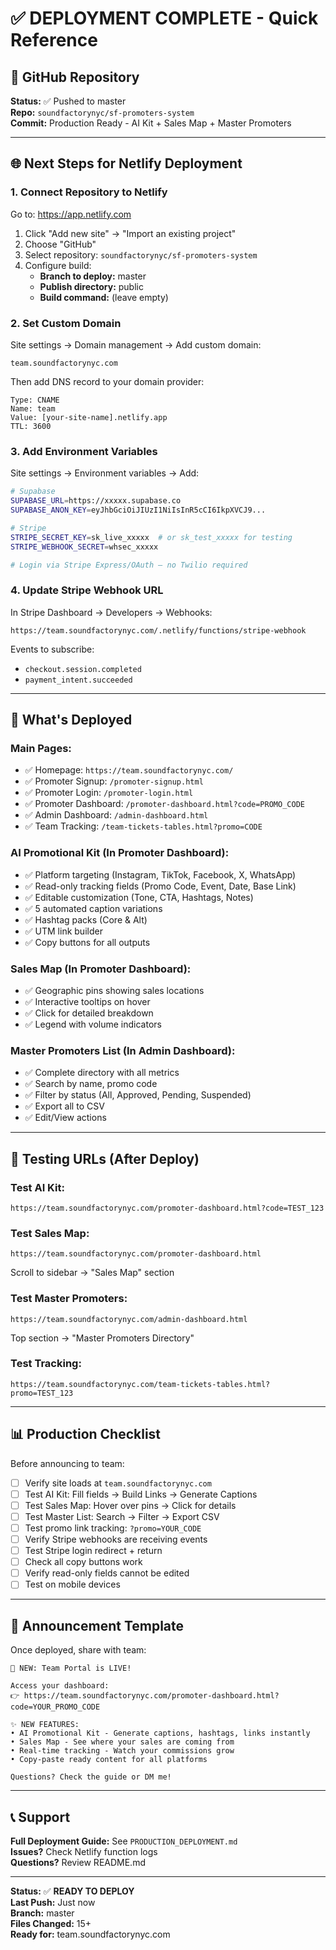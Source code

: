 # ✅ DEPLOYMENT COMPLETE - Quick Reference

## 🎯 GitHub Repository
**Status:** ✅ Pushed to master  
**Repo:** `soundfactorynyc/sf-promoters-system`  
**Commit:** Production Ready - AI Kit + Sales Map + Master Promoters  

---

## 🌐 Next Steps for Netlify Deployment

### 1. Connect Repository to Netlify

Go to: https://app.netlify.com

1. Click "Add new site" → "Import an existing project"
2. Choose "GitHub"
3. Select repository: `soundfactorynyc/sf-promoters-system`
4. Configure build:
   - **Branch to deploy:** master
   - **Publish directory:** public
   - **Build command:** (leave empty)

### 2. Set Custom Domain

Site settings → Domain management → Add custom domain:
```
team.soundfactorynyc.com
```

Then add DNS record to your domain provider:
```
Type: CNAME
Name: team
Value: [your-site-name].netlify.app
TTL: 3600
```

### 3. Add Environment Variables

Site settings → Environment variables → Add:

```bash
# Supabase
SUPABASE_URL=https://xxxxx.supabase.co
SUPABASE_ANON_KEY=eyJhbGciOiJIUzI1NiIsInR5cCI6IkpXVCJ9...

# Stripe
STRIPE_SECRET_KEY=sk_live_xxxxx  # or sk_test_xxxxx for testing
STRIPE_WEBHOOK_SECRET=whsec_xxxxx

# Login via Stripe Express/OAuth — no Twilio required
```

### 4. Update Stripe Webhook URL

In Stripe Dashboard → Developers → Webhooks:
```
https://team.soundfactorynyc.com/.netlify/functions/stripe-webhook
```

Events to subscribe:
- `checkout.session.completed`
- `payment_intent.succeeded`

---

## 🎨 What's Deployed

### **Main Pages:**
- ✅ Homepage: `https://team.soundfactorynyc.com/`
- ✅ Promoter Signup: `/promoter-signup.html`
- ✅ Promoter Login: `/promoter-login.html`
- ✅ Promoter Dashboard: `/promoter-dashboard.html?code=PROMO_CODE`
- ✅ Admin Dashboard: `/admin-dashboard.html`
- ✅ Team Tracking: `/team-tickets-tables.html?promo=CODE`

### **AI Promotional Kit (In Promoter Dashboard):**
- ✅ Platform targeting (Instagram, TikTok, Facebook, X, WhatsApp)
- ✅ Read-only tracking fields (Promo Code, Event, Date, Base Link)
- ✅ Editable customization (Tone, CTA, Hashtags, Notes)
- ✅ 5 automated caption variations
- ✅ Hashtag packs (Core & Alt)
- ✅ UTM link builder
- ✅ Copy buttons for all outputs

### **Sales Map (In Promoter Dashboard):**
- ✅ Geographic pins showing sales locations
- ✅ Interactive tooltips on hover
- ✅ Click for detailed breakdown
- ✅ Legend with volume indicators

### **Master Promoters List (In Admin Dashboard):**
- ✅ Complete directory with all metrics
- ✅ Search by name, promo code
- ✅ Filter by status (All, Approved, Pending, Suspended)
- ✅ Export all to CSV
- ✅ Edit/View actions

---

## 🧪 Testing URLs (After Deploy)

### Test AI Kit:
```
https://team.soundfactorynyc.com/promoter-dashboard.html?code=TEST_123
```

### Test Sales Map:
```
https://team.soundfactorynyc.com/promoter-dashboard.html
```
Scroll to sidebar → "Sales Map" section

### Test Master Promoters:
```
https://team.soundfactorynyc.com/admin-dashboard.html
```
Top section → "Master Promoters Directory"

### Test Tracking:
```
https://team.soundfactorynyc.com/team-tickets-tables.html?promo=TEST_123
```

---

## 📊 Production Checklist

Before announcing to team:

- [ ] Verify site loads at `team.soundfactorynyc.com`
- [ ] Test AI Kit: Fill fields → Build Links → Generate Captions
- [ ] Test Sales Map: Hover over pins → Click for details
- [ ] Test Master List: Search → Filter → Export CSV
- [ ] Test promo link tracking: `?promo=YOUR_CODE`
- [ ] Verify Stripe webhooks are receiving events
- [ ] Test Stripe login redirect + return
- [ ] Check all copy buttons work
- [ ] Verify read-only fields cannot be edited
- [ ] Test on mobile devices

---

## 🚀 Announcement Template

Once deployed, share with team:

```
🎉 NEW: Team Portal is LIVE!

Access your dashboard:
👉 https://team.soundfactorynyc.com/promoter-dashboard.html?code=YOUR_PROMO_CODE

✨ NEW FEATURES:
• AI Promotional Kit - Generate captions, hashtags, links instantly
• Sales Map - See where your sales are coming from
• Real-time tracking - Watch your commissions grow
• Copy-paste ready content for all platforms

Questions? Check the guide or DM me!
```

---

## 📞 Support

**Full Deployment Guide:** See `PRODUCTION_DEPLOYMENT.md`  
**Issues?** Check Netlify function logs  
**Questions?** Review README.md  

---

**Status:** ✅ **READY TO DEPLOY**  
**Last Push:** Just now  
**Branch:** master  
**Files Changed:** 15+  
**Ready for:** team.soundfactorynyc.com
